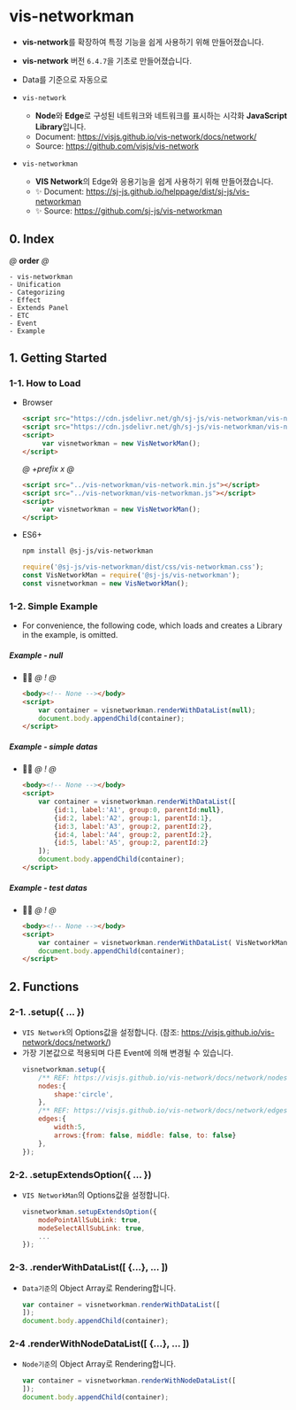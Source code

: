 # vis-networkman

- **vis-network**를 확장하여 특정 기능을 쉽게 사용하기 위해 만들어졌습니다. 
- **vis-network** 버전 `6.4.7`을 기초로 만들어졌습니다.
- Data를 기준으로 자동으로      
- `vis-network`
    - **Node**와 **Edge**로 구성된 네트워크와 네트워크를 표시하는 시각화 **JavaScript Library**입니다.
    - Document: https://visjs.github.io/vis-network/docs/network/
    - Source: https://github.com/visjs/vis-network
    
- `vis-networkman`
    - **VIS Network**의 Edge와 응용기능을 쉽게 사용하기 위해 만들어졌습니다.
    - ✨ Document: https://sj-js.github.io/helppage/dist/sj-js/vis-networkman
    - ✨ Source: https://github.com/sj-js/vis-networkman
    
      
        
## 0. Index
*@* **order** *@*
```
- vis-networkman
- Unification
- Categorizing
- Effect
- Extends Panel
- ETC
- Event
- Example
```




## 1. Getting Started

### 1-1. How to Load
- Browser
    ```html
    <script src="https://cdn.jsdelivr.net/gh/sj-js/vis-networkman/vis-network.min.js"></script>
    <script src="https://cdn.jsdelivr.net/gh/sj-js/vis-networkman/vis-networkman.min.js"></script>
    <script>
         var visnetworkman = new VisNetworkMan();
    </script>
    ```  
    *@* *+prefix* *x* *@* 
    ```html
    <script src="../vis-networkman/vis-network.min.js"></script>
    <script src="../vis-networkman/vis-networkman.js"></script>
    <script>
         var visnetworkman = new VisNetworkMan();
    </script>
    ```
- ES6+
    ```bash
    npm install @sj-js/vis-networkman
    ```
    ```js
    require('@sj-js/vis-networkman/dist/css/vis-networkman.css');
    const VisNetworkMan = require('@sj-js/vis-networkman');
    const visnetworkman = new VisNetworkMan();
    ```

 
### 1-2. Simple Example
- For convenience, the following code, which loads and creates a Library in the example, is omitted. 
   
##### Example - null
- 👨‍💻
    *@* *!* *@*
    ```html
    <body><!-- None --></body>
    <script>        
        var container = visnetworkman.renderWithDataList(null);
        document.body.appendChild(container);
    </script>
    ```
   
##### Example - simple datas
- 👨‍💻
    *@* *!* *@*
    ```html
    <body><!-- None --></body>
    <script>        
        var container = visnetworkman.renderWithDataList([
            {id:1, label:'A1', group:0, parentId:null},                       
            {id:2, label:'A2', group:1, parentId:1},
            {id:3, label:'A3', group:2, parentId:2},
            {id:4, label:'A4', group:2, parentId:2},
            {id:5, label:'A5', group:2, parentId:2}
        ]);
        document.body.appendChild(container);
    </script>
    ```
   
##### Example - test datas
- 👨‍💻
    *@* *!* *@*
    ```html
    <body><!-- None --></body>
    <script>        
        var container = visnetworkman.renderWithDataList( VisNetworkMan.loadTestDataList() );
        document.body.appendChild(container);
    </script>
    ```





## 2. Functions

### 2-1. .setup({ ... })
- `VIS Network`의 Options값을 설정합니다. (참조: https://visjs.github.io/vis-network/docs/network/)
- 가장 기본값으로 적용되며 다른 Event에 의해 변경될 수 있습니다.
    ```javascript
    visnetworkman.setup({
        /** REF: https://visjs.github.io/vis-network/docs/network/nodes.html# **/
        nodes:{ 
            shape:'circle',
        },
        /** REF: https://visjs.github.io/vis-network/docs/network/edges.html# **/
        edges:{ 
            width:5,
            arrows:{from: false, middle: false, to: false}
        },            
    });    
    ```

### 2-2. .setupExtendsOption({ ... })          
- `VIS NetworkMan`의 Options값을 설정합니다.
    ```javascript
    visnetworkman.setupExtendsOption({
        modePointAllSubLink: true,
        modeSelectAllSubLink: true,
        ...
    });    
    ```

### 2-3. .renderWithDataList([ {...}, ... ])
- `Data기준`의 Object Array로 Rendering합니다.
    ```javascript
    var container = visnetworkman.renderWithDataList([
    ]);
    document.body.appendChild(container);
    ```
  
### 2-4 .renderWithNodeDataList([ {...}, ... ])
- `Node기준`의 Object Array로 Rendering합니다.   
    ```javascript
    var container = visnetworkman.renderWithNodeDataList([
    ]);
    document.body.appendChild(container);
    ```  
  